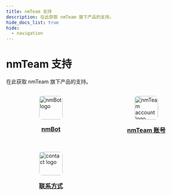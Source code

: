 ```yaml
---
title: nmTeam 支持
description: 在此获取 nmTeam 旗下产品的支持。
hide_docs_list: true
hide:
  - navigation
---
```

# nmTeam 支持

在此获取 nmTeam 旗下产品的支持。

<style>
    .productsTable {
        display: grid;
        grid-template-columns: repeat(auto-fill, minmax(200px, 1fr));
        gap: 1rem;
    }
    .product {
        display: flex;
        flex-direction: column;
        align-items: center;
        padding: 1rem;
        border-radius: 0.2rem;
        color: var(--md-default-fg-color) !important;
    }
    .product:hover,
    .product:focus-visible {
        background-color: var(--md-default-fg-color--lightest);
    }
    .product img {
        width: 64px;
        height: 64px;
        border-radius: 8px;
    }
    .product h3 {
        margin-top: 1rem;
        margin-bottom: 0;
    }
</style>

<div class="productsTable">
    <a class="product" href="nmbot-telegram">
        <img src="https://websiteres.nmteam.xyz/producticon/nmBot/logo@128.png" alt="nmBot logo" />
        <h3>nmBot</h3>
    </a>
    <a class="product" href="nmteam-account">
        <img src="https://websiteres.nmteam.xyz/producticon/nmTeam/logo@128.png" alt="nmTeam account logo" />
        <h3>nmTeam 账号</h3>
    </a>
    <a class="product" href="contact-us">
        <img src="https://websiteres.nmteam.xyz/producticon/nmTeam-Support/logo@512.png" alt="contact logo" />
        <h3>联系方式</h3>
    </a>
</div>
